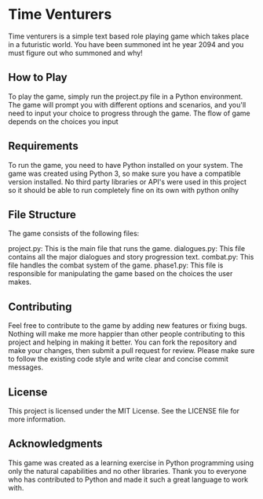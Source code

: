 # Time Venturers
Time venturers is a simple text based role playing game which takes place in a futuristic world. You have been summoned int he year 2094 and you must figure out who summoned and why!

## How to Play
To play the game, simply run the project.py file in a Python environment. The game will prompt you with different options and scenarios, and you'll need to input your choice to progress through the game. The flow of game depends on the choices you input

## Requirements
To run the game, you need to have Python installed on your system. The game was created using Python 3, so make sure you have a compatible version installed. No third party libraries or API's were used in this project so it should be able to run completely fine on its own with python onlhy

## File Structure
The game consists of the following files:

project.py: This is the main file that runs the game.
dialogues.py: This file contains all the major dialogues and story progression text.
combat.py: This file handles the combat system of the game.
phase1.py: This file is responsible for manipulating the game based on the choices the user makes.


## Contributing
Feel free to contribute to the game by adding new features or fixing bugs. Nothing will make me more happier than other people contributing to this project and helping in making it better. You can fork the repository and make your changes, then submit a pull request for review. Please make sure to follow the existing code style and write clear and concise commit messages. 

## License
This project is licensed under the MIT License. See the LICENSE file for more information.

## Acknowledgments
This game was created as a learning exercise in Python programming using only the natural capabilities and no other libraries. Thank you to everyone who has contributed to Python and made it such a great language to work with.

 
